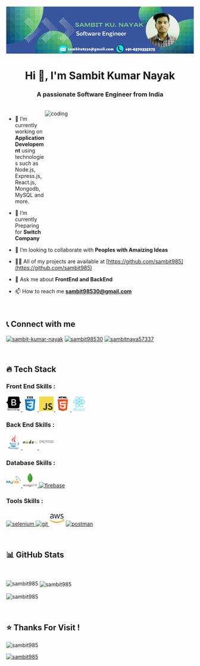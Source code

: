 ![](https://github.com/sambit985/sambit985/blob/main/banner.jpg)
<h1 align="center">Hi 👋, I'm Sambit Kumar Nayak</h1>
<h3 align="center">A passionate Software Engineer from India</h3>

<br>
<img align="right" alt="coding" width="400" height="320" src="https://gifdb.com/images/thumbnail/animated-chock-coding-c78f6elj32sfoi8q.gif">

- 🔭 I’m currently working on **Application Developemnt** using technologies such as Node.js, Express.js, React.js, Mongodb, MySQL and more.

- 🌱 I’m currently Preparing for **Switch Company**

- 👯 I’m looking to collaborate with **Peoples with Amaizing Ideas**

- 👨‍💻 All of my projects are available at [https://github.com/sambit985](https://github.com/sambit985)

- 💬 Ask me about **FrontEnd and BackEnd**

- 📫 How to reach me **sambit98530@gmail.com**

<br> 

<h2 align="left">📞 Connect with me</h2>
<p align="left">
<a href="https://linkedin.com/in/sambit-kumar-nayak" target="blank"><img align="center" src="https://raw.githubusercontent.com/rahuldkjain/github-profile-readme-generator/master/src/images/icons/Social/linked-in-alt.svg" alt="sambit-kumar-nayak" height="30" width="40" /></a>
<a href="https://www.hackerrank.com/sambit98530" target="blank"><img align="center" src="https://raw.githubusercontent.com/rahuldkjain/github-profile-readme-generator/master/src/images/icons/Social/hackerrank.svg" alt="sambit98530" height="30" width="40" /></a>
 <a href="https://twitter.com/sambitnaya57337" target="blank"><img align="center" src="https://raw.githubusercontent.com/rahuldkjain/github-profile-readme-generator/master/src/images/icons/Social/twitter.svg" alt="sambitnaya57337" height="30" width="40" /></a>
</p>

<br>

<h2 align="left">🔥 Tech Stack</h2>

### Front End Skills :
<p align="left">
 <a href="https://getbootstrap.com" target="_blank" rel="noreferrer"> <img src="https://raw.githubusercontent.com/devicons/devicon/master/icons/bootstrap/bootstrap-plain-wordmark.svg" alt="bootstrap" width="40" height="40"/> </a>  
 <a href="https://www.w3schools.com/css/" target="_blank" rel="noreferrer"> <img src="https://raw.githubusercontent.com/devicons/devicon/master/icons/css3/css3-original-wordmark.svg" alt="css3" width="40" height="40"/> </a>
<a href="https://developer.mozilla.org/en-US/docs/Web/JavaScript" target="_blank" rel="noreferrer"> <img src="https://raw.githubusercontent.com/devicons/devicon/master/icons/javascript/javascript-original.svg" alt="javascript" width="40" height="40"/> </a>
 <a href="https://www.w3.org/html/" target="_blank" rel="noreferrer"> <img src="https://raw.githubusercontent.com/devicons/devicon/master/icons/html5/html5-original-wordmark.svg" alt="html5" width="40" height="40"/> </a> 
 <a href="https://reactjs.org/" target="_blank" rel="noreferrer"> <img src="https://raw.githubusercontent.com/devicons/devicon/master/icons/react/react-original-wordmark.svg" alt="react" width="40" height="40"/> </a>
  
  </p>
  
  ### Back End Skills :
  
  <p>
<a href="https://www.java.com" target="_blank" rel="noreferrer"> <img src="https://raw.githubusercontent.com/devicons/devicon/master/icons/java/java-original.svg" alt="java" width="40" height="40"/> </a> 
  <a href="https://nodejs.org" target="_blank" rel="noreferrer"> <img src="https://raw.githubusercontent.com/devicons/devicon/master/icons/nodejs/nodejs-original-wordmark.svg" alt="nodejs" width="40" height="40"/> </a> 
<a href="https://expressjs.com" target="_blank" rel="noreferrer"> <img src="https://raw.githubusercontent.com/devicons/devicon/master/icons/express/express-original-wordmark.svg" alt="express" width="40" height="40"/> </a> 
  </p>
  
### Database Skills :
  <p>
<a href="https://www.mysql.com/" target="_blank" rel="noreferrer"> <img src="https://raw.githubusercontent.com/devicons/devicon/master/icons/mysql/mysql-original-wordmark.svg" alt="mysql" width="40" height="40"/> </a> 
 <a href="https://www.mongodb.com/" target="_blank" rel="noreferrer"> <img src="https://raw.githubusercontent.com/devicons/devicon/master/icons/mongodb/mongodb-original-wordmark.svg" alt="mongodb" width="40" height="40"/> </a> 
<a href="https://firebase.google.com/" target="_blank" rel="noreferrer"> <img src="https://www.vectorlogo.zone/logos/firebase/firebase-icon.svg" alt="firebase" width="40" height="40"/> </a>
</p>

### Tools Skills :
<p>
<a href="https://www.selenium.dev" target="_blank" rel="noreferrer"> <img src="https://raw.githubusercontent.com/detain/svg-logos/780f25886640cef088af994181646db2f6b1a3f8/svg/selenium-logo.svg" alt="selenium" width="40" height="40"/> </a> 
<a href="https://git-scm.com/" target="_blank" rel="noreferrer"> <img src="https://www.vectorlogo.zone/logos/git-scm/git-scm-icon.svg" alt="git" width="40" height="40"/> </a>
   <a href="https://aws.amazon.com" target="_blank" rel="noreferrer"> <img src="https://raw.githubusercontent.com/devicons/devicon/master/icons/amazonwebservices/amazonwebservices-original-wordmark.svg" alt="aws" width="40" height="40"/></a>
 <a href="https://postman.com" target="_blank" rel="noreferrer"> <img src="https://www.vectorlogo.zone/logos/getpostman/getpostman-icon.svg" alt="postman" width="40" height="40"/> </a> 
</p>

<br>

<h2 align="left">📊 GitHub Stats</h2>

<br>

<p><img align="left" src="https://github-readme-stats.vercel.app/api/top-langs?username=sambit985&show_icons=true&locale=en&layout=compact" alt="sambit985" /></p>

<p>&nbsp;<img align="center" src="https://github-readme-stats.vercel.app/api?username=sambit985&show_icons=true&locale=en" alt="sambit985" /></p>

<p><img align="center" src="https://github-readme-streak-stats.herokuapp.com/?user=sambit985&" alt="sambit985" /></p>

<br>
<h2 align="left">⭐ Thanks For Visit !</h2>
<p align="left"> <img src="https://komarev.com/ghpvc/?username=sambit985&label=Profile%20views&color=0e75b6&style=flat" alt="sambit985" /> </p>
<p align="left"> <a href="https://github.com/ryo-ma/github-profile-trophy"><img src="https://github-profile-trophy.vercel.app/?username=sambit985" alt="sambit985" /></a> </p>
